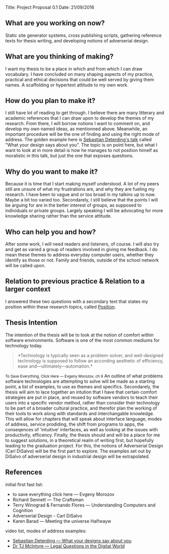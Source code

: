 Title: Project Proposal 0.1
Date: 21/09/2016

## What are you working on now?
Static site generator systems, cross publishing scripts, gathering reference texts for thesis writing, and developing notions of adverserial design.

## What are you thinking of making?
I want my thesis to be a place in which and from which I can draw vocabulary. I have concluded on many shaping aspects of my practice, practical and ethical decisions that could be well served by giving them names. A scaffolding or hypertext attitude to my own work.

## How do you plan to make it?
I still have lot of reading to get through. I believe there are many litterary and academic references that I can draw upon to develop the themes of my research. From there, I will borrow notions I want to comment on, and develop my own named ideas, as mentionned above. Meanwhile, an important procedure will be the one of finding and using the right mode of address. The golden example here is [Sebastian Deterding's talk](http://www.ted.com/talks/sebastian_deterding_what_your_designs_say_about_you) called "What your design says about you". The topic is on point here, but what I want to look at in more detail is how he manages to not position himelf as moralistic in this talk, but just the one that exposes questions.

## Why do you want to make it?
Because it is time that I start making myself understood. A lot of my peers still are unsure of what my frustrations are, and why they are fueling my research. I have been to vague and or too broad in my talkins up to now. Maybe a bit too varied too.
Secondarely, I still believe that the points I will be arguing for are in the better interest of groups, as supposed to individuals or private groups. Largely speaking I will be advocating for more knowledge sharing rather than the service attitude.

## Who can help you and how?
After some work, I will need readers and listeners, of course. I will also try and get as varied a group of readers involved in giving me feedback. I do mean these themes to address everyday computer users, whether they identify as those or not. Family and friends, outside of the school network will be called upon.

## Relation to previous practice & Relation to a larger context
I answered these two questions with a secondary text that states my position within these research topics, called [Position](https://github.com/colmoneill/drafts/blob/master/PZIyear2/2016_09_21_Position.md).

## Thesis Intention
The intention of the thesis will be to look at the notion of comfort within software environments. Software is one of the most common mediums for technology today.
<blockquote>
*Technology is typically seen as a problem-solver, and well-designed technology is supposed to follow an according aesthetic of efficiency, ease and—ultimately—automation.*
</blockquote>
<small>To Save Everything, Click Here — Evgeny Morozov, ch 9</small>
An outline of what problems software technologies are attempting to solve will be made as a starting point, a list of examples, to use as themes and specifics.
Secondarely, the thesis will aim to lace together an intution that I have that certain comfort strategies are put in place, and reused by software vendors to teach their users into a specific vendor method, rather than consider their technology to be part of a broader cultural practice, and therefor plan the working of their tools to work along with standards and interchangable knowledge.
This will allow for chapters that will speak about interface language, modes of address, service prodiding, the shift from programs to apps, the conseqences of 'intuitive' interfaces, as well as looking at the issues with productivity, efficency.
Finally, the thesis should and will be a place for me to suggest solutions, in a theoretical realm of writing first, but hopefully leading to the graduation project.
For this, the notions of Adverserial Design (Carl DiSalvo) will be the first part to explore. The examples set out by DiSalvo of adverserial design in industrial design will be extrapolated.


## References
initial first fast list:
+ to save everything click here — Evgeny Morozov<br>
+ Richard Sennett — The Craftsman<br>
+ Terry Winograd & Fernando Flores — Understanding Computers and Cognition<br>
+ Adverserial Design - Carl DiSalvo<br>
+ Karen Barad — Meeting the universe Halfwayw<br>

video list, modes of address examples:
* [Sebastian Deterding — What your designs say about you ](http://www.ted.com/talks/sebastian_deterding_what_your_designs_say_about_you)<br>
* [Dr TJ McIntyre — Legal Questions in the Digital World](https://www.youtube.com/watch?v=nlKJ4FVWUOM)<br>
